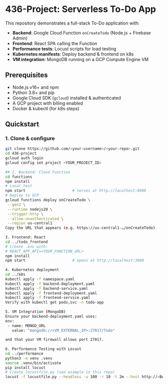 # 436-Project: Serverless To-Do App
 
This repository demonstrates a full-stack To-Do application with:
- **Backend**: Google Cloud Function `onCreateTodo` (Node.js + Firebase Admin)  
- **Frontend**: React SPA calling the Function  
- **Performance tests**: Locust scripts for load testing  
- **Kubernetes manifests**: Deploy backend & frontend on k8s  
- **VM integration**: MongoDB running on a GCP Compute Engine VM  
 
## Prerequisites
- Node.js v16+ and npm  
- Python 3.8+ and pip  
- Google Cloud SDK (`gcloud`) installed & authenticated  
- A GCP project with billing enabled  
- Docker & kubectl (for k8s steps)  
 
## Quickstart
### 1. Clone & configure  
```bash
git clone https://github.com/<your-username>/<your-repo>.git
cd 436-project
gcloud auth login
gcloud config set project <YOUR_PROJECT_ID>
 
## 2. Backend: Cloud Function
cd functions
npm install
# Local test
npm start                     # serves at http://localhost:8080
# Deploy to GCP
gcloud functions deploy onCreateTodo \
 --gen2 \
 --runtime nodejs20 \
 --trigger-http \
 --allow-unauthenticated \
 --region us-central1
Copy the URL that appears (e.g. https://us-central1-…/onCreateTodo)
 
3. Frontend: React
cd ../todo_frontend
# Create .env with:
# REACT_APP_API=<YOUR_FUNCTION_URL>
npm install
npm start                     # opens at http://localhost:3000
 
4. Kubernetes deployment
cd ../k8s
kubectl apply -f namespace.yaml
kubectl apply -f backend-deployment.yaml
kubectl apply -f backend-service.yaml
kubectl apply -f frontend-deployment.yaml
kubectl apply -f frontend-service.yaml
Verify with kubectl get pods,svc -n todo-app
 
5. VM Integration (MongoDB)
Ensure your backend-deployment.yaml uses:
env:
 - name: MONGO_URL
   value: "mongodb://<VM_EXTERNAL_IP>:27017/Todo"
 
and that your VM firewall allows port 27017.
 
6. Performance Testing with Locust
cd ../performance
python3 -m venv .venv
source .venv/bin/activate
pip install locust
# Create locustfile.py (see example in this repo)
locust -f locustfile.py --headless -u 100 -r 10 -t 2m --host http://<BACKEND_HOST>:5001 --csv=report
